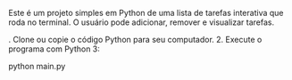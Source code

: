 Este é um projeto simples em Python de uma lista de tarefas interativa que roda no terminal. O usuário pode adicionar, remover e visualizar tarefas.

. Clone ou copie o código Python para seu computador.
2. Execute o programa com Python 3:

   python main.py
